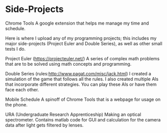 # Side-Projects 
Chrome Tools 
A google extension that helps me manage my time and schedule.

Here is where I upload any of my programming projects; this includes my major side-projects (Project Euler and Double Series), as well as other small tests I do.

Project Euler (https://projecteuler.net/)
A series of complex math problems that are to be solved using math concepts and programming.

Double Series (rules:http://www.pagat.com/misc/jack.html)
I created a simulation of the game that follows all the rules. I also created multiple AIs that incorporate different strategies. You can play these AIs or have them face each other.

Mobile Schedule
A spinoff of Chrome Tools that is a webpage for usage on the phone.

URA (Undergraduate Research Apprenticeship)
Making an optical spectrometer. Contains matlab code for GUI and calculation for the camera data after light gets filtered by lenses.